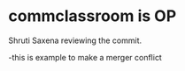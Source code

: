 # commclassroom is OP
Shruti Saxena reviewing the commit.

-this is example to make a merger conflict
